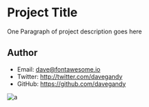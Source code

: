 # Project Title
One Paragraph of project description goes here

## Author
- Email: dave@fontawesome.io
- Twitter: http://twitter.com/davegandy
- GitHub: https://github.com/davegandy

![a](https://www.google.com/images/branding/googlelogo/1x/googlelogo_color_272x92dp.png)
